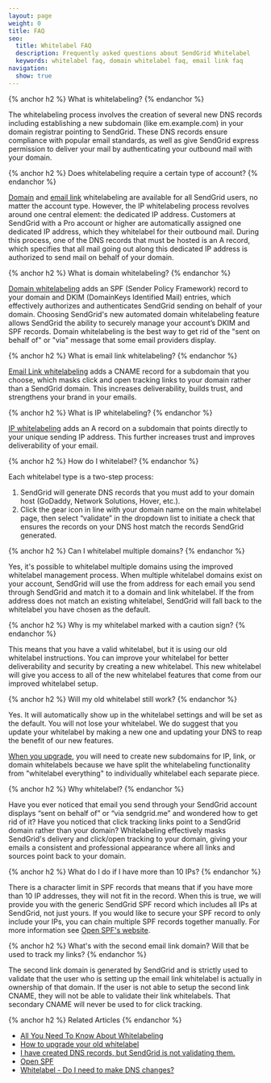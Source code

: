 ```yaml
---
layout: page
weight: 0
title: FAQ
seo:
  title: Whitelabel FAQ
  description: Frequently asked questions about SendGrid Whitelabel
  keywords: whitelabel faq, domain whitelabel faq, email link faq
navigation:
  show: true
---
```



{% anchor h2 %}
What is whitelabeling?
{% endanchor %}

The whitelabeling process involves the creation of several new DNS records including establishing a new subdomain (like em.example.com) in your domain registrar pointing to SendGrid. These DNS records ensure compliance with popular email standards, as well as give SendGrid express permission to deliver your mail by authenticating your outbound mail with your domain.

{% anchor h2 %}
Does whitelabeling require a certain type of account?
{% endanchor %}

[Domain]({{root_url}}/User_Guide/Settings/Whitelabel/domains.html) and [email link]({{root_url}}/User_Guide/Settings/Whitelabel/links.html) whitelabeling are available for all SendGrid users, no matter the account type. However, the IP whitelabeling process revolves around one central element: the dedicated IP address. Customers at SendGrid with a Pro account or higher are automatically assigned one dedicated IP address, which they whitelabel for their outbound mail. During this process, one of the DNS records that must be hosted is an A record, which specifies that all mail going out along this dedicated IP address is authorized to send mail on behalf of your domain.

{% anchor h2 %}
What is domain whitelabeling?
{% endanchor %}

[Domain whitelabeling]({{root_url}}/User_Guide/Settings/Whitelabel/domains.html) adds an SPF (Sender Policy Framework) record to your domain and DKIM (DomainKeys Identified Mail) entries, which effectively authorizes and authenticates SendGrid sending on behalf of your domain. Choosing SendGrid's new automated domain whitelabeling feature allows SendGrid the ability to securely manage your account’s DKIM and SPF records. Domain whitelabeling is the best way to get rid of the "sent on behalf of" or "via" message that some email providers display.

{% anchor h2 %}
What is email link whitelabeling?
{% endanchor %}

[Email Link whitelabeling]({{root_url}}/User_Guide/Settings/Whitelabel/links.html) adds a CNAME record for a subdomain that you choose, which masks click and open tracking links to your domain rather than a SendGrid domain. This increases deliverability, builds trust, and strengthens your brand in your emails.

{% anchor h2 %}
What is IP whitelabeling?
{% endanchor %}

[IP whitelabeling]({{root_url}}/User_Guide/Settings/Whitelabel/ips.html) adds an A record on a subdomain that points directly to your unique sending IP address. This further increases trust and improves deliverability of your email.

{% anchor h2 %}
How do I whitelabel?
{% endanchor %}

Each whitelabel type is a two-step process:

1. SendGrid will generate DNS records that you must add to your domain host (GoDaddy, Network Solutions, Hover, etc.).
2. Click the gear icon in line with your domain name on the main whitelabel page, then select “validate” in the dropdown list to initiate a check that ensures the records on your DNS host match the records SendGrid generated.

{% anchor h2 %}
Can I whitelabel multiple domains?
{% endanchor %}

Yes, it's possible to whitelabel multiple domains using the improved whitelabel management process. When multiple whitelabel domains exist on your account, SendGrid will use the from address for each email you send through SendGrid and match it to a domain and link whitelabel. If the from address does not match an existing whitelabel, SendGrid will fall back to the whitelabel you have chosen as the default.

{% anchor h2 %}
Why is my whitelabel marked with a caution sign?
{% endanchor %}

This means that you have a valid whitelabel, but it is using our old whitelabel instructions. You can improve your whitelabel for better deliverability and security by creating a new whitelabel. This new whitelabel will give you access to all of the new whitelabel features that come from our improved whitelabel setup.

{% anchor h2 %}
Will my old whitelabel still work?
{% endanchor %}

Yes. It will automatically show up in the whitelabel settings and will be set as the default. You will not lose your whitelabel. We do suggest that you update your whitelabel by making a new one and updating your DNS to reap the benefit of our new features.

[When you upgrade](https://support.sendgrid.com/hc/en-us/articles/206855907-Upgrading-your-Whitelabel-), you will need to create new subdomains for IP, link, or domain whitelabels because we have split the whitelabeling functionality from "whitelabel everything" to individually whitelabel each separate piece.

{% anchor h2 %}
Why whitelabel?
{% endanchor %}

Have you ever noticed that email you send through your SendGrid account displays “sent on behalf of” or “via sendgrid.me” and wondered how to get rid of it? Have you noticed that click tracking links point to a SendGrid domain rather than your domain? Whitelabeling effectively masks SendGrid's delivery and click/open tracking to your domain, giving your emails a consistent and professional appearance where all links and sources point back to your domain.

{% anchor h2 %}
What do I do if I have more than 10 IPs?
{% endanchor %}

There is a character limit in SPF records that means that if you have more than 10 IP addresses, they will not fit in the record. When this is true, we will provide you with the generic SendGrid SPF record which includes all IPs at SendGrid, not just yours. If you would like to secure your SPF record to only include your IPs, you can chain multiple SPF records together manually. For more information see [Open SPF's website](http://www.openspf.org/Introduction).

{% anchor h2 %}
What's with the second email link domain?  Will that be used to track my links?
{% endanchor %}

The second link domain is generated by SendGrid and is strictly used to validate that the user who is setting up the email link whitelabel is actually in ownership of that domain.  If the user is not able to setup the second link CNAME, they will not be able to validate their link whitelabels. That secondary CNAME will never be used to for click tracking.


{% anchor h2 %}
Related Articles
{% endanchor %}

* [All You Need To Know About Whitelabeling](https://support.sendgrid.com/hc/en-us/articles/200548228)
* [How to upgrade your old whitelabel](https://support.sendgrid.com/hc/en-us/articles/206855907-Upgrading-your-Whitelabel-)
* [I have created DNS records, but SendGrid is not validating them.](https://support.sendgrid.com/hc/en-us/articles/204075436)
* [Open SPF](http://www.openspf.org/Introduction)
* [Whitelabel - Do I need to make DNS changes?](https://support.sendgrid.com/hc/en-us/articles/200181868)
